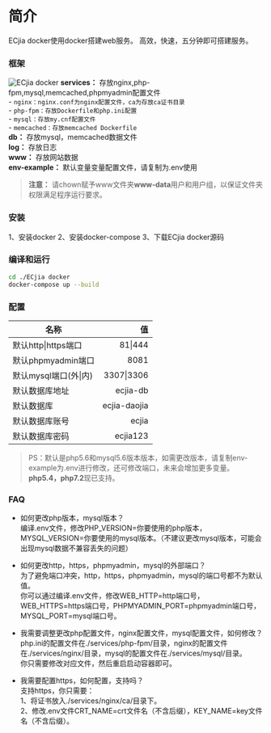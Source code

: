 # 简介
ECjia docker使用docker搭建web服务。
高效，快速，五分钟即可搭建服务。

### 框架
![ECjia docker][1]
 **services：** 存放nginx,php-fpm,mysql,memcached,phpmyadmin配置文件  
    - ```nginx：nginx.conf为nginx配置文件，ca为存放ca证书目录```  
    - ```php-fpm：存放Dockerfile和php.ini配置```  
    - ```mysql：存放my.cnf配置文件```  
    - ```memcached：存放memcached Dockerfile```  
 **db：** 存放mysql，memcached数据文件  
 **log：** 存放日志  
 **www：** 存放网站数据  
 **env-example：** 默认变量变量配置文件，请复制为.env使用  
>  **注意：** 请chown赋予www文件夹**www-data**用户和用户组，以保证文件夹权限满足程序运行要求。 

### 安装
1、安装docker
2、安装docker-compose
3、下载ECjia docker源码

### 编译和运行
```bash
cd ./ECjia docker
docker-compose up --build
```

### 配置
|名称        | 值   |
| --------   | -----:  |
| 默认http\|https端口     | 81\|444 |
| 默认phpmyadmin端口     | 8081 |
| 默认mysql端口(外\|内)     | 3307\|3306 |
| 默认数据库地址     | ecjia-db |
| 默认数据库        | ecjia-daojia |
| 默认数据库账号     | ecjia |
| 默认数据库密码        |   ecjia123   |
>PS：默认是php5.6和mysql5.6版本版本，如需更改版本，请复制env-example为.env进行修改，还可修改端口，未来会增加更多变量。  
>**php5.4，php7.2**现已支持。

### FAQ
* 如何更改php版本，mysql版本？  
编译.env文件，修改PHP_VERSION=你要使用的php版本，MYSQL_VERSION=你要使用的mysql版本。（不建议更改mysql版本，可能会出现mysql数据不兼容丢失的问题）  
* 如何更改http，https，phpmyadmin，mysql的外部端口？  
为了避免端口冲突，http，https，phpmyadmin，mysql的端口号都不为默认值。  
你可以通过编译.env文件，修改WEB_HTTP=http端口号，WEB_HTTPS=https端口号，PHPMYADMIN_PORT=phpmyadmin端口号，MYSQL_PORT=mysql端口号。  
* 我需要调整更改php配置文件，nginx配置文件，mysql配置文件，如何修改？  
php.ini的配置文件在./services/php-fpm/目录，nginx的配置文件在./services/nginx/目录，mysql的配置文件在./services/mysql/目录。  
你只需要修改对应文件，然后重启启动容器即可。  
* 我需要配置https，如何配置，支持吗？  
支持https，你只需要：  
1、将证书放入./services/nginx/ca/目录下。  
2、修改.env文件CRT_NAME=crt文件名（不含后缀），KEY_NAME=key文件名（不含后缀）。



  [1]: http://backup-1251457607.cossh.myqcloud.com/1.png
